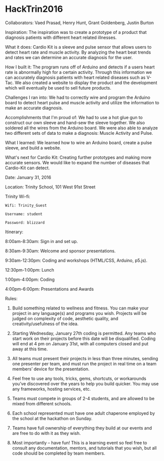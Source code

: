 # HackTrin2016


Collaborators: Vaed Prasad, Henry Hunt, Grant Goldenberg, Justin Burton

Inspiration:
The inspiration was to create a prototype of a product that diagnosis patients with different heart related illnesses.

What it does:
Cardio Kit is a sleeve and pulse sensor that allows users to detect heart rate and muscle activity. By analyzing the heart beat trends and rates we can determine an accurate diagnosis for the user.

How I built it:
The program runs off of Arduino and detects if a users heart rate is abnormally high for a certain activity. Through this information we can accurately diagnosis patients with heart related diseases such as V-Tac. We also created a website to display the product and the development which will eventually be used to sell future products.

Challenges I ran into:
We had to correctly wire and program the Arduino board to detect heart pulse and muscle activity and utilize the information to make an accurate diagnosis.

Accomplishments that I'm proud of:
We had to use a hot glue gun to construct our own sleeve and hand-sew the sleeve together. We also soldered all the wires from the Arduino board. We were also able to analyze two different sets of data to make a diagnosis: Muscle Activity and Pulse.

What I learned:
We learned how to wire an Arduino board, create a pulse sleeve, and build a website.

What's next for Cardio Kit:
Creating further prototypes and making more accurate sensors. We would like to expand the number of diseases that Cardio-Kit can detect.



Date: January 31, 2016

Location: Trinity School, 101 West 91st Street

Trinity Wi-fi:

    Wifi: Trinity_Guest
    
    Username: student
    
    Password: blizzard

Itinerary:

8:00am-8:30am: Sign in and set up.

8:30am-9:30am: Welcome and sponsor presentations.

9:30am-12:30pm: Coding and workshops (HTML/CSS, Arduino, p5.js).

12:30pm-1:00pm: Lunch

1:00pm-4:00pm: Coding

4:00pm-6:00pm: Presentations and Awards




Rules:

1) Build something related to wellness and fitness. You can make your project in any language(s) and programs you wish. Projects will be judged on complexity of code, aesthetic quality, and creativity/usefulness of the idea.

2) Starting Wednesday, January 27th coding is permitted. Any teams who start work on their projects before this date will be disqualified. Coding will end at 4 pm on January 31st, with all computers closed and put away at this time.

3) All teams must present their projects in less than three minutes, sending one presenter per team, and must run the project in real time on a team members’ device for the presentation.

4) Feel free to use any tools, tricks, gems, shortcuts, or workarounds you’ve discovered over the years to help you build quicker. You may use any frameworks, hosting services, etc.

5) Teams must compete in groups of 2-4 students, and are allowed to be mixed from different schools.

6) Each school represented must have one adult chaperone employed by the school at the hackathon on Sunday.

7) Teams have full ownership of everything they build at our events and are free to do with it as they wish.

8) Most importantly – have fun! This is a learning event so feel free to consult any documentation, mentors, and tutorials that you wish, but all code should be completed by team members.
